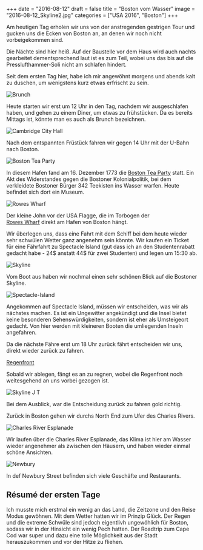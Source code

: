 +++
date = "2016-08-12"
draft = false
title = "Boston vom Wasser"
image = "2016-08-12_Skyline2.jpg"
categories = ["USA 2016", "Boston"]
+++

Am heutigen Tag erholen wir uns 
von der anstregenden gestrigen Tour und
gucken uns die Ecken von Boston an, an denen
wir noch nicht vorbeigekommen sind. 

Die Nächte sind hier heiß. 
Auf der Baustelle vor dem Haus wird auch
nachts gearbeitet dementsprechend laut ist
es zum Teil, wobei uns das bis auf
die Presslufthammer-Soli
nicht am schlafen hindert. 

Seit dem ersten Tag hier, 
habe ich mir angewöhnt morgens und abends 
kalt zu duschen,
um wenigstens kurz etwas erfrischt zu sein.

![Brunch](/images/2016-08-12_Brunch.jpg)

Heute starten wir erst um 12 Uhr in den Tag,
nachdem wir ausgeschlafen haben, 
und gehen zu einem Diner, um etwas zu frühstücken. Da es bereits Mittags ist,
könnte man es auch als Brunch bezeichnen. 

![Cambridge City Hall](/images/2016-08-12_Cambridge-City-Hall.jpg)

Nach dem entspannten Früstück fahren wir
gegen 14 Uhr mit der U-Bahn nach Boston. 

![Boston Tea Party](/images/2016-08-12_Tea-Party.jpg)

In diesem Hafen fand am 16. Dezember 1773
die 
[Boston Tea Party](https://de.m.wikipedia.org/wiki/Boston_Tea_Party) 
statt. Ein Akt des Widerstandes gegen die
Bostoner Kolonialpolitik, bei dem verkleidete
Bostoner Bürger 342 Teekisten ins Wasser warfen. 
Heute befindet sich dort ein Museum. 

![Rowes Wharf](/images/2016-08-12_Rowes-Wharf.jpg)

Der kleine John vor der USA Flagge, die im 
Torbogen der  
[Rowes Wharf](https://en.m.wikipedia.org/wiki/Rowes_Wharf)
direkt am Hafen von Boston hängt. 

Wir überlegen uns, dass eine Fahrt mit dem
Schiff bei dem heute wieder sehr schwülen Wetter
ganz angenehm sein könnte. 
Wir kaufen ein Ticket für eine Fährfahrt 
zu Spectacle Island
(gut dass ich an den Studentenrabatt gedacht habe - 24$ anstatt 44$ für zwei Studenten) 
und legen um 15:30 ab. 

![Skyline](/images/2016-08-12_Skyline.jpg)

Vom Boot aus haben wir nochmal 
einen sehr schönen Blick auf die Bostoner Skyline. 

![Spectacle-Island](/images/2016-08-12_Spectacle-Island.jpg)

Angekommen auf Spectacle Island, müssen 
wir entscheiden, was wir als nächstes machen. 
Es ist ein Ungewitter angekündigt und die
Insel bietet keine besonderen Sehenswürdigkeiten,
sondern ist eher als Umsteigeort gedacht. 
Von hier werden mit kleineren Booten die
umliegenden Inseln angefahren. 

Da die nächste Fähre erst um 18 Uhr zurück
fährt entscheiden wir uns, 
direkt wieder zurück zu fahren. 

[Regenfront](/images/2016-08-12_Regenfront.jpg)

Sobald wir ablegen, fängt es an zu regnen,
wobei die Regenfront noch weitesgehend an 
uns vorbei gezogen ist. 

![Skyline J T](/images/2016-08-12_Skyline-J-T.jpg)

Bei dem Ausblick, war die Entscheidung zurück 
zu fahren gold richtig. 

Zurück in Boston gehen wir durchs North End
zum Ufer des Charles Rivers. 

![Charles River Esplanade](/images/2016-08-12_Esplanade.jpg)

Wir laufen über die Charles River Esplanade, 
das Klima ist hier am Wasser wieder angenehmer 
als zwischen den Häusern, und haben wieder
einmal schöne Ansichten. 

![Newbury](/images/2016-08-12_Newbury.jpg)

In def Newbury Street befinden sich
viele Geschäfte und Restaurants.


## Résumé der ersten Tage

Ich musste mich erstmal 
ein wenig an das Land, die Zeitzone und den Reise Modus gewöhnen. Mit dem Wetter
hatten wir im Prinzip Glück. 
Der Regen und die extreme Schwüle sind jedoch
eigentlivh ungewöhlich für Boston, sodass wir 
in der Hinsicht ein wenig Pech hatten. 
Der Roadtrip zum Cape Cod war super und
dazu eine tolle Möglichkeit aus der Stadt 
herauszukommen und vor der Hitze zu fliehen. 
